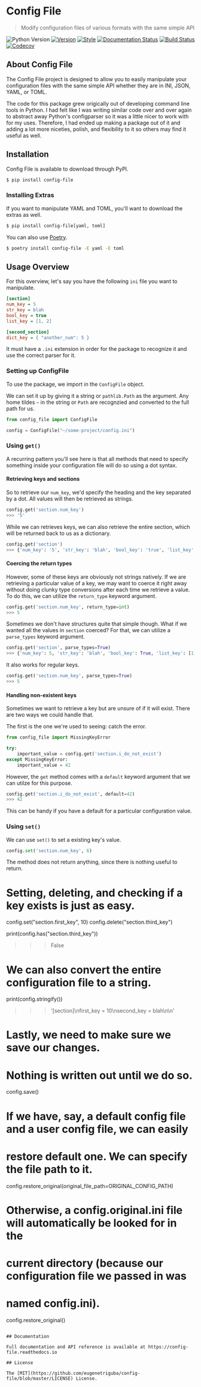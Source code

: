 # Config File

> Modify configuration files of various formats with the same simple API

![Python Version](https://img.shields.io/pypi/pyversions/config-file.svg)
[![Version](https://img.shields.io/pypi/v/config-file)](https://pypi.org/project/config-file/)
[![Style](https://img.shields.io/badge/code%20style-black-000000.svg)](https://pypi.org/project/black/)
[![Documentation Status](https://readthedocs.org/projects/config-file/badge/?version=latest)](https://config-file.readthedocs.io/en/latest/?badge=latest)
[![Build Status](https://github.com/eugenetriguba/config-file/workflows/python%20package%20CI/badge.svg?branch=master)](https://github.com/eugenetriguba/config-file/actions/)
[![Codecov](https://codecov.io/gh/eugenetriguba/config-file/graph/badge.svg)](https://codecov.io/gh/eugenetriguba/config-file)

## About Config File

The Config File project is designed to allow you to easily manipulate your
configuration files with the same simple API whether they are in INI, JSON,
YAML, or TOML.

The code for this package grew origically out of developing command
line tools in Python. I had felt like I was writing similar code over and over
again to abstract away Python's configparser so it was a little nicer to work with
for my uses. Therefore, I had ended up making a package out of it and adding a lot more
niceties, polish, and flexibility to it so others may find it useful as well.

## Installation

Config File is available to download through PyPI.

```bash
$ pip install config-file
```

### Installing Extras

If you want to manipulate YAML and TOML, you'll want to download the extras as well.

```bash
$ pip install config-file[yaml, toml]
```

You can also use [Poetry](https://python-poetry.org).

```bash
$ poetry install config-file -E yaml -E toml
```

## Usage Overview

For this overview, let's say you have the following `ini` file
you want to manipulate.

```ini
[section]
num_key = 5
str_key = blah
bool_key = true
list_key = [1, 2]

[second_section]
dict_key = { "another_num": 5 }
```

It must have a `.ini` extension in order
for the package to recognize it and use the correct parser for it.

### Setting up ConfigFile

To use the package, we import in the `ConfigFile` object.

We can set it up by giving it a string or `pathlib.Path` as the argument.
Any home tildes `~` in the string or `Path` are recognzied and converted
to the full path for us.

```python
from config_file import ConfigFile

config = ConfigFile("~/some-project/config.ini")
```

### Using `get()`

A recurring pattern you'll see here is that all methods that
need to specify something inside your configuration file will
do so using a dot syntax.

#### Retrieving keys and sections

So to retrieve our `num_key`, we'd specify the heading and the
key separated by a dot. All values will then be retrieved as
strings.

```python
config.get('section.num_key')
>>> '5'
```

While we can retrieves keys, we can also retrieve the entire
section, which will be returned back to us as a dictionary.

```python
config.get('section')
>>> {'num_key': '5', 'str_key': 'blah', 'bool_key': 'true', 'list_key': '[1, 2]'}
```

#### Coercing the return types

However, some of these keys are obviously not strings natively.
If we are retrieving a particular value of a key, we may want to
coerce it right away without doing clunky type conversions after
each time we retrieve a value. To do this, we can utilize the
`return_type` keyword argument.

```python
config.get('section.num_key', return_type=int)
>>> 5
```

Sometimes we don't have structures quite that simple though. What
if we wanted all the values in `section` coerced? For that, we can
utilize a `parse_types` keyword argument.

```python
config.get('section', parse_types=True)
>>> {'num_key': 5, 'str_key': 'blah', 'bool_key': True, 'list_key': [1, 2]}
```

It also works for regular keys.

```python
config.get('section.num_key', parse_types=True)
>>> 5
```

#### Handling non-existent keys

Sometimes we want to retrieve a key but are unsure of if it will exist.
There are two ways we could handle that.

The first is the one we're used to seeing: catch the error.

```python
from config_file import MissingKeyError

try:
    important_value = config.get('section.i_do_not_exist')
except MissingKeyError:
    important_value = 42
```

However, the `get` method comes with a `default` keyword argument that we
can utilze for this purpose.

```python
config.get('section.i_do_not_exist', default=42)
>>> 42
```

This can be handy if you have a default for a particular configuration value.

### Using `set()`

We can use `set()` to set a existing key's value.

```python
config.set('section.num_key', 6)
```

The method does not return anything, since there is nothing
useful to return.



# Setting, deleting, and checking if a key exists is just as easy.
config.set("section.first_key", 10)
config.delete("section.third_key")

print(config.has("section.third_key"))
>>> False

# We can also convert the entire configuration file to a string.
print(config.stringify())
>>> '[section]\nfirst_key = 10\nsecond_key = blah\n\n'

# Lastly, we need to make sure we save our changes.
# Nothing is written out until we do so.
config.save()

# If we have, say, a default config file and a user config file, we can easily
# restore default one. We can specify the file path to it.
config.restore_original(original_file_path=ORIGINAL_CONFIG_PATH)

# Otherwise, a config.original.ini file will automatically be looked for in the
# current directory (because our configuration file we passed in was
# named config.ini).
config.restore_original()
```

## Documentation

Full documentation and API reference is available at https://config-file.readthedocs.io

## License

The [MIT](https://github.com/eugenetriguba/config-file/blob/master/LICENSE) License.
